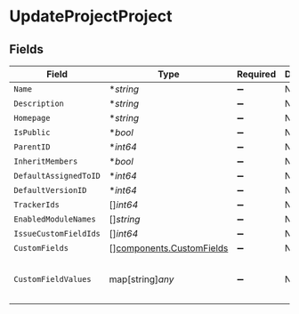 # UpdateProjectProject


## Fields

| Field                                                                | Type                                                                 | Required                                                             | Description                                                          | Example                                                              |
| -------------------------------------------------------------------- | -------------------------------------------------------------------- | -------------------------------------------------------------------- | -------------------------------------------------------------------- | -------------------------------------------------------------------- |
| `Name`                                                               | **string*                                                            | :heavy_minus_sign:                                                   | N/A                                                                  |                                                                      |
| `Description`                                                        | **string*                                                            | :heavy_minus_sign:                                                   | N/A                                                                  |                                                                      |
| `Homepage`                                                           | **string*                                                            | :heavy_minus_sign:                                                   | N/A                                                                  |                                                                      |
| `IsPublic`                                                           | **bool*                                                              | :heavy_minus_sign:                                                   | N/A                                                                  |                                                                      |
| `ParentID`                                                           | **int64*                                                             | :heavy_minus_sign:                                                   | N/A                                                                  |                                                                      |
| `InheritMembers`                                                     | **bool*                                                              | :heavy_minus_sign:                                                   | N/A                                                                  |                                                                      |
| `DefaultAssignedToID`                                                | **int64*                                                             | :heavy_minus_sign:                                                   | N/A                                                                  |                                                                      |
| `DefaultVersionID`                                                   | **int64*                                                             | :heavy_minus_sign:                                                   | N/A                                                                  |                                                                      |
| `TrackerIds`                                                         | []*int64*                                                            | :heavy_minus_sign:                                                   | N/A                                                                  |                                                                      |
| `EnabledModuleNames`                                                 | []*string*                                                           | :heavy_minus_sign:                                                   | N/A                                                                  |                                                                      |
| `IssueCustomFieldIds`                                                | []*int64*                                                            | :heavy_minus_sign:                                                   | N/A                                                                  |                                                                      |
| `CustomFields`                                                       | [][components.CustomFields](../../models/components/customfields.md) | :heavy_minus_sign:                                                   | N/A                                                                  |                                                                      |
| `CustomFieldValues`                                                  | map[string]*any*                                                     | :heavy_minus_sign:                                                   | N/A                                                                  | {<br/>"0": "string"<br/>}                                            |